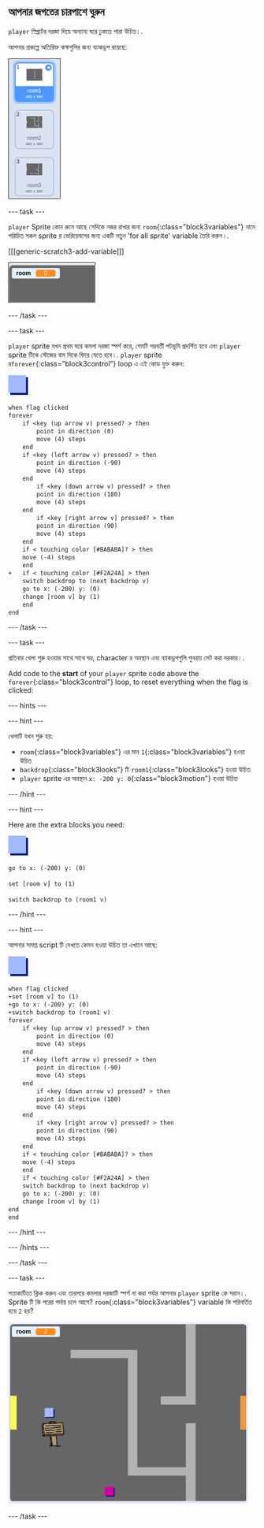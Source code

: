 ## আপনার জগতের চারপাশে ঘুরুন

` player ` স্প্রিটের দরজা দিয়ে অন্যান্য ঘরে ঢুকতে পারা উচিত।.

আপনার প্রকল্পে অতিরিক্ত কক্ষগুলির জন্য ব্যাকড্রপ রয়েছে:

![screenshot](images/world-backdrops.png)

\--- task \---

`player` Sprite কোন রুমে আছে সেদিকে নজর রাখার জন্য `room`{:class="block3variables"} নামে পরিচিত সকল sprite র ভেরিয়েবলের জন্য একটি নতুন 'for all sprite' variable তৈরি করুন।.

[[[generic-scratch3-add-variable]]]

![screenshot](images/world-room.png)

\--- /task \---

\--- task \---

`player` sprite যখন প্রথম ঘরে কমলা দরজা স্পর্শ করে, গেমটি পরবর্তী পটভূমি প্রদর্শিত হবে এবং `player` sprite টিকে স্টেজের বাম দিকে ফিরে যেতে হবে।. `player` sprite র`forever`{:class="block3control"} loop এ এই কোড যুক্ত করুন:

![player](images/player.png)

```blocks3
when flag clicked
forever
    if <key (up arrow v) pressed? > then
        point in direction (0)
        move (4) steps
    end
    if <key (left arrow v) pressed? > then
        point in direction (-90)
        move (4) steps
    end
        if <key (down arrow v) pressed? > then
        point in direction (180)
        move (4) steps
    end
        if <key [right arrow v] pressed? > then
        point in direction (90)
        move (4) steps
    end
    if < touching color [#BABABA]? > then
    move (-4) steps
    end
+   if < touching color [#F2A24A] > then
    switch backdrop to (next backdrop v)
    go to x: (-200) y: (0)
    change [room v] by (1)
    end
end
```

\--- /task \---

\--- task \---

প্রতিবার খেলা শুরু হওয়ার সাথে সাথে ঘর, character র অবস্থান এবং ব্যাকড্রপগুলি পুনরায় সেট করা দরকার।.

Add code to the **start** of your `player` sprite code above the `forever`{:class="block3control"} loop, to reset everything when the flag is clicked:

\--- hints \---

\--- hint \---

খেলাটি যখন শুরু হয়:

+ `room`{:class="block3variables"} এর মান `1`{:class="block3variables"} হওয়া উচিত
+ `backdrop`{:class="block3looks"} টি `room1`{:class="block3looks"} হওয়া উচিত
+ `player` sprite এর অবস্থান `x: -200 y: 0`{:class="block3motion"} হওয়া উচিত

\--- /hint \---

\--- hint \---

Here are the extra blocks you need:

![player](images/player.png)

```blocks3
go to x: (-200) y: (0)

set [room v] to (1)

switch backdrop to (room1 v)
```

\--- /hint \---

\--- hint \---

আপনার সমাপ্ত script টি দেখতে কেমন হওয়া উচিত তা এখানে আছে:

![player](images/player.png)

```blocks3
when flag clicked
+set [room v] to (1)
+go to x: (-200) y: (0)
+switch backdrop to (room1 v)
forever
    if <key (up arrow v) pressed? > then
        point in direction (0)
        move (4) steps
    end
    if <key (left arrow v) pressed? > then
        point in direction (-90)
        move (4) steps
    end
        if <key (down arrow v) pressed? > then
        point in direction (180)
        move (4) steps
    end
        if <key [right arrow v] pressed? > then
        point in direction (90)
        move (4) steps
    end
    if < touching color [#BABABA]? > then
    move (-4) steps
    end
    if < touching color [#F2A24A] > then
    switch backdrop to (next backdrop v)
    go to x: (-200) y: (0)
    change [room v] by (1)
end
end
```

\--- /hint \---

\--- /hints \---

\--- /task \---

\--- task \---

পতাকাটিতে ক্লিক করুন এবং তারপরে কমলার দরজাটি স্পর্শ না করা পর্যন্ত আপনার `player` sprite কে সরান।. Sprite টি কি পরের পর্দায় চলে আসে? `room`{:class="block3variables"} variable কি পরিবর্তিত হয়ে `2` হয়?

![screenshot](images/world-room-test.png)

\--- /task \---